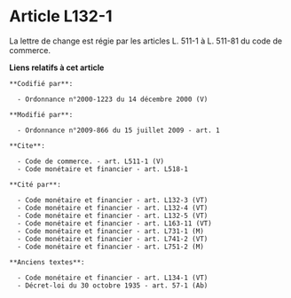 # Article L132-1

La lettre de change est régie par les articles L. 511-1 à L. 511-81 du code de commerce.

**Liens relatifs à cet article**

	**Codifié par**:

	  - Ordonnance n°2000-1223 du 14 décembre 2000 (V)

	**Modifié par**:

	  - Ordonnance n°2009-866 du 15 juillet 2009 - art. 1

	**Cite**:

	  - Code de commerce. - art. L511-1 (V)
	  - Code monétaire et financier - art. L518-1

	**Cité par**:

	  - Code monétaire et financier - art. L132-3 (VT)
	  - Code monétaire et financier - art. L132-4 (VT)
	  - Code monétaire et financier - art. L132-5 (VT)
	  - Code monétaire et financier - art. L163-11 (VT)
	  - Code monétaire et financier - art. L731-1 (M)
	  - Code monétaire et financier - art. L741-2 (VT)
	  - Code monétaire et financier - art. L751-2 (M)

	**Anciens textes**:

	  - Code monétaire et financier - art. L134-1 (VT)
	  - Décret-loi du 30 octobre 1935 - art. 57-1 (Ab)
